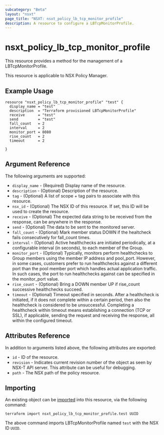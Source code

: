 ```yaml
---
subcategory: "Beta"
layout: "nsxt"
page_title: "NSXT: nsxt_policy_lb_tcp_monitor_profile"
description: A resource to configure a LBTcpMonitorProfile.
---
```


# nsxt_policy_lb_tcp_monitor_profile

This resource provides a method for the management of a LBTcpMonitorProfile.

This resource is applicable to NSX Policy Manager.

## Example Usage

```hcl
resource "nsxt_policy_lb_tcp_monitor_profile" "test" {
  display_name = "test"
  description  = "Terraform provisioned LBTcpMonitorProfile"
  receive      = "test"
  send         = "test"
  fall_count   = 2
  interval     = 2
  monitor_port = 8080
  rise_count   = 2
  timeout      = 2

}
```

## Argument Reference

The following arguments are supported:

* `display_name` - (Required) Display name of the resource.
* `description` - (Optional) Description of the resource.
* `tag` - (Optional) A list of scope + tag pairs to associate with this resource.
* `nsx_id` - (Optional) The NSX ID of this resource. If set, this ID will be used to create the resource.
* `receive` - (Optional) The expected data string to be received from the response, can be anywhere in the response.
* `send` - (Optional) The data to be sent to the monitored server.
* `fall_count` - (Optional) Mark member status DOWN if the healtcheck fails consecutively for fall_count times.
* `interval` - (Optional) Active healthchecks are initiated periodically, at a configurable interval (in seconds), to each member of the Group.
* `monitor_port` - (Optional) Typically, monitors perform healthchecks to Group members using the member IP address and pool_port. However, in some cases, customers prefer to run healthchecks against a different port than the pool member port which handles actual application traffic. In such cases, the port to run healthchecks against can be specified in the monitor_port value.
* `rise_count` - (Optional) Bring a DOWN member UP if rise_count successive healthchecks succeed.
* `timeout` - (Optional) Timeout specified in seconds. After a healthcheck is initiated, if it does not complete within a certain period, then also the healthcheck is considered to be unsuccessful. Completing a healthcheck within timeout means establishing a connection (TCP or SSL), if applicable, sending the request and receiving the response, all within the configured timeout.


## Attributes Reference

In addition to arguments listed above, the following attributes are exported:

* `id` - ID of the resource.
* `revision` - Indicates current revision number of the object as seen by NSX-T API server. This attribute can be useful for debugging.
* `path` - The NSX path of the policy resource.

## Importing

An existing object can be [imported][docs-import] into this resource, via the following command:

[docs-import]: https://www.terraform.io/cli/import

```
terraform import nsxt_policy_lb_tcp_monitor_profile.test UUID
```

The above command imports LBTcpMonitorProfile named `test` with the NSX ID `UUID`.
